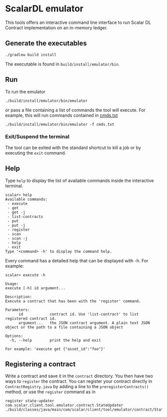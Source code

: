 # ScalarDL emulator

This tools offers an interactive command line interface to run Scalar DL Contract implementation on an in-memory ledger.

## Generate the executables

```
./gradlew build install
```
The executable is found in `build/install/emulator/bin`.

## Run

To run the emulator
```
./build/install/emulator/bin/emulator
```

or pass a file containing a list of commands the tool will execute. For example,
this will run commands contained in [cmds.txt](https://github.com/scalar-labs/scalardl-emulator/blob/master/cmd.txt)
```
./build/install/emulator/bin/emulator -f cmds.txt
```

### Exit/Suspend the terminal

The tool can be exited with the standard shortcut to kill a job or by executing the `exit` command.

## Help

Type `help` to display the list of available commands inside the interactive terminal.

```
scalar> help
Available commands:
 - execute
 - get
 - get -j
 - list-contracts
 - put
 - put -j
 - register
 - scan
 - scan -j
 - help
 - exit
Type '<command> -h' to display the command help.
```

Every command has a detailed help that can be displayed with -h. For example:

```
scalar> execute -h

Usage:
execute [-h] id argument...

Description:
Execute a contract that has been with the 'register' command.

Parameters:
      id            contract id. Use 'list-contract' to list registered contract id.
      argument...   the JSON contract argument. A plain text JSON object or the path to a file containing a JSON object

Options:
  -h, --help        print the help and exit

For example: 'execute get {"asset_id":"foo"}'
```

## Registering a contract

Write a contract and save it in the `contract` directory. You then have two ways to `register` the contract.
You can register your contract directly in `ContractRegistry.java` by adding a line to the `preregisterContracts()` method, or use the `register` command as in

```
register state-updater com.scalar.client.tool.emulator.contract.StateUpdater ./build/classes/java/main/com/scalar/client/tool/emulator/contract/StateUpdater.class
```
